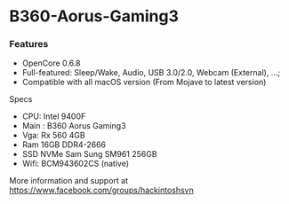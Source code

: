 # B360-Aorus-Gaming3
### Features
- OpenCore 0.6.8 
- Full-featured: Sleep/Wake, Audio, USB 3.0/2.0, Webcam (External), ...;
- Compatible with all macOS version (From Mojave to latest version)

Specs
- CPU: Intel 9400F
- Main : B360 Aorus Gaming3
- Vga: Rx 560 4GB
- Ram 16GB DDR4-2666
- SSD NVMe Sam Sung SM961 256GB
- Wifi: BCM943602CS (native)

More information and support at https://www.facebook.com/groups/hackintoshsvn

